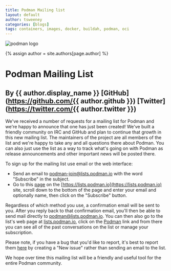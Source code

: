 ```yaml
---
title: Podman Mailing list
layout: default
author: tsweeney
categories: [blogs]
tags: containers, images, docker, buildah, podman, oci
---
```

![podman logo](https://podman.io/images/podman.svg)

{% assign author = site.authors[page.author] %}

# Podman Mailing List
## By {{ author.display_name }} [GitHub](https://github.com/{{ author.github }}) [Twitter](https://twitter.com/{{ author.twitter }})

We've received a number of requests for a mailing list for Podman and we're happy to announce that one has just been created!  We've built a friendly community on IRC and GitHub and plan to continue that growth in this new mailing list.  The maintainers of the project are all members of the list and we're happy to take any and all questions there about Podman.  You can also just use the list as a way to track what's going on with Podman as release announcements and other important news will be posted there.

<!--readmore-->
To sign up for the mailing list use email or the web interface:

  * Send an email to [podman-join@lists.podman.io](mailto:podman-join@lists.podman.io?subject=subscribe) with the word "Subscribe" in the subject.
  * Go to this [page](https://lists.podman.io/admin/lists/podman.lists.podman.io/) on the [https://lists.podman.io](https://lists.podman.io) site, scroll down to the bottom of the page and enter your email and optionally name, then click on the "Subscribe" button.

Regardless of which method you use, a confirmation email will be sent to you.  After you reply back to that confirmation email, you'll then be able to send mail directly to [podman@lists.podman.io](mailto:podman@lists.podman.io).  You can then also go to the list's web page at [lists.podman.io](https://lists.podman.io), click on the [Podman](https://lists.podman.io/archives/list/podman@lists.podman.io/) link and from there you can see all of the past conversations on the list or manage your subscription. 

Please note, if you have a bug that you'd like to report, it's best to report them [here](https://github.com/containers/podman/issues) by creating a "New issue" rather than sending an email to the list. 

We hope over time this mailing list will be a friendly and useful tool for the entire Podman community.
